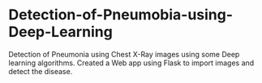 # Detection-of-Pneumobia-using-Deep-Learning
Detection of  Pneumonia using Chest X-Ray images using some Deep learning algorithms. Created a Web app using Flask to import images and detect the disease.
